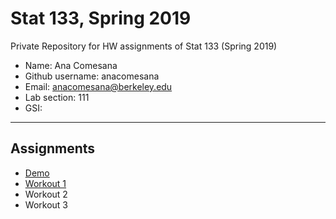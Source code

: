 # Stat 133, Spring 2019

Private Repository for HW assignments of Stat 133 (Spring 2019)

- Name: Ana Comesana
- Github username: anacomesana
- Email: anacomesana@berkeley.edu
- Lab section: 111
- GSI: 

-----

## Assignments

- [Demo](demo)
- [Workout 1](workout1)
- Workout 2
- Workout 3


